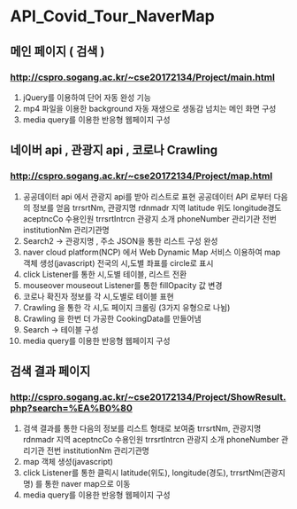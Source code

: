# API_Covid_Tour_NaverMap  
  
  
   ## 메인 페이지 ( 검색 )
   ### http://cspro.sogang.ac.kr/~cse20172134/Project/main.html
   1.  jQuery를 이용하여 단어 자동 완성 기능
   2.  mp4 파일을 이용한 background 자동 재생으로 생동감 넘치는 메인 화면 구성
   3.  media query를 이용한 반응형 웹페이지 구성
     
     
     
     
   ## 네이버 api , 관광지 api , 코로나 Crawling
   ### http://cspro.sogang.ac.kr/~cse20172134/Project/map.html
   1.  공공데이터 api 에서 관광지 api를 받아 리스트로 표현
       공공데이터 API 로부터 다음의 정보를 얻음
       trrsrtNm, 관광지명
       rdnmadr	지역
       latitude	위도
       longitude경도
       aceptncCo 수용인원
       trrsrtIntrcn 관광지 소개
       phoneNumber 관리기관 전번
       institutionNm 관리기관명
   2.  Search2 ->  관광지명 , 주소 JSON을 통한 리스트 구성 완성
   3.  naver cloud platform(NCP) 에서  Web Dynamic Map 서비스 이용하여 map 객체 생성(javascript) 전국의 시,도별 좌표를 circle로 표시
   4.  click Listener를 통한 시,도별 테이블, 리스트 전환
   5.  mouseover mouseout Listener를 통한 fillOpacity 값 변경
   6.  코로나 확진자 정보를 각 시,도별로 테이블 표현
   7.  Crawling 을 통한 각 시,도 페이지 크롤링  (3가지 유형으로 나뉨)
   8.  Crawling 을 한번 더 가공한 CookingData를 만들어냄
   9.  Search -> 테이블 구성
   10. media query를 이용한 반응형 웹페이지 구성
         
          
          
          
   ## 검색 결과 페이지  
   ### http://cspro.sogang.ac.kr/~cse20172134/Project/ShowResult.php?search=%EA%B0%80
   1.  검색 결과를 통한 다음의 정보를 리스트 형태로 보여줌
        trrsrtNm, 관광지명
        rdnmadr	지역
        aceptncCo 수용인원
        trrsrtIntrcn 관광지 소개
        phoneNumber 관리기관 전번
        institutionNm 관리기관명
   2.  map 객체 생성(javascript)
   3.  click Listener를 통한 클릭시 latitude(위도), longitude(경도), trrsrtNm(관광지명) 를 통한 naver map으로 이동
   4.  media query를 이용한 반응형 웹페이지 구성
